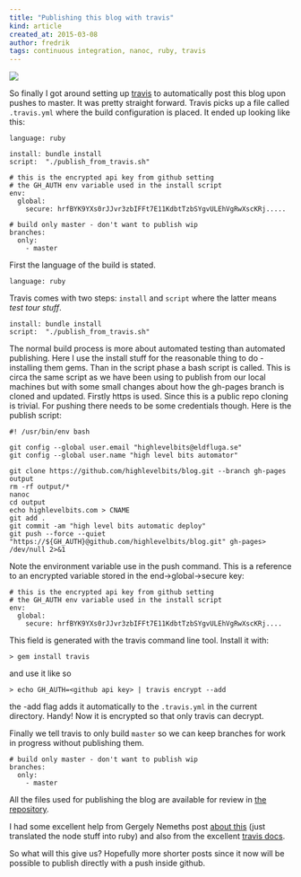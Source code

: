 ```yaml
---
title: "Publishing this blog with travis"
kind: article
created_at: 2015-03-08
author: fredrik
tags: continuous integration, nanoc, ruby, travis
---
```


![](http://blog.travis-ci.com/images/travis-mascot-200px.png)

So finally I got around setting up [travis](https://travis-ci.org/) to automatically post this blog upon pushes to master.
It was pretty straight forward. Travis picks up a file called `.travis.yml` where the build configuration is placed. 
It ended up looking like this:

    language: ruby

    install: bundle install
    script:  "./publish_from_travis.sh"

    # this is the encrypted api key from github setting 
    # the GH_AUTH env variable used in the install script
    env:
      global:
        secure: hrfBYK9YXs0rJJvr3zbIFFt7E11KdbtTzbSYgvULEhVgRwXscKRj.....

    # build only master - don't want to publish wip
    branches:
      only:
        - master

First the language of the build is stated. 

    language: ruby

Travis comes with two steps: `install` and `script` where the latter means 
*test tour stuff*. 

    install: bundle install
    script:  "./publish_from_travis.sh"

The normal build process is more about automated testing than automated publishing. 
Here I use the install stuff for the reasonable thing to do - installing them gems. Than in the script phase a
bash script is called. This is circa the same script as we have been using to publish from our local machines
but with some small changes about how the gh-pages branch is cloned and updated. Firstly https is used. Since this
is a public repo cloning is trivial. For pushing there needs to be some credentials though. Here is the publish script:

    #! /usr/bin/env bash

    git config --global user.email "highlevelbits@eldfluga.se"
    git config --global user.name "high level bits automator"

    git clone https://github.com/highlevelbits/blog.git --branch gh-pages output
    rm -rf output/*
    nanoc
    cd output
    echo highlevelbits.com > CNAME
    git add .
    git commit -am "high level bits automatic deploy"
    git push --force --quiet "https://${GH_AUTH}@github.com/highlevelbits/blog.git" gh-pages> /dev/null 2>&1

Note the environment variable use in the push command. This is a reference to an encrypted variable stored in the 
end->global->secure key:

    # this is the encrypted api key from github setting 
    # the GH_AUTH env variable used in the install script
    env:
      global:
        secure: hrfBYK9YXs0rJJvr3zbIFFt7E11KdbtTzbSYgvULEhVgRwXscKRj....

This field is generated with the travis command line tool. Install it with:

    > gem install travis
    
and use it like so

    > echo GH_AUTH=<github api key> | travis encrypt --add
    
the -add flag adds it automatically to the `.travis.yml` in the current directory. Handy! 
Now it is encrypted so that only travis can decrypt.

Finally we tell travis to only build `master` so we can keep branches for work in progress without publishing them.

    # build only master - don't want to publish wip
    branches:
      only:
        - master

All the files used for publishing the blog are available for review in 
[the repository](https://github.com/highlevelbits/blog).

I had some excellent help from Gergely Nemeths post 
[about this](https://medium.com/@nthgergo/publishing-gh-pages-with-travis-ci-53a8270e87db) 
(just translated the node stuff into ruby)
and also from the excellent [travis docs](http://docs.travis-ci.com/).

So what will this give us? Hopefully more shorter posts since it now will be possible to publish directly
with a push inside github.
